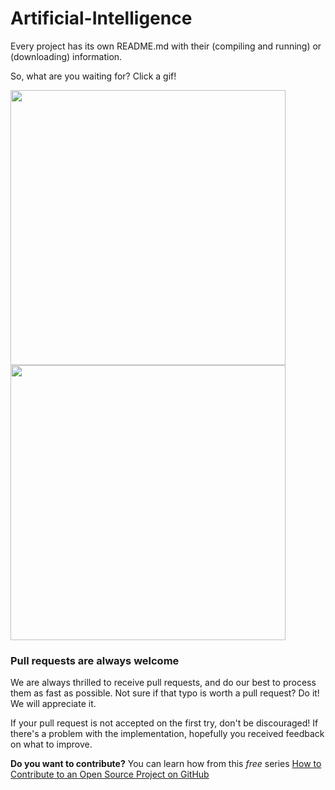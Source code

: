 # Artificial-Intelligence

Every project has its own README.md with their (compiling and running) or (downloading) information.

So, what are you waiting for? Click a gif!

<div>
	<a href="https://github.com/MrRobb/Artificial-Intelligence/tree/master/Vehicles">
		<img src="https://j.gifs.com/BLQVZW.gif" height="440">
	</a>
	<a href="https://github.com/MrRobb/Artificial-Intelligence/tree/master/Tetris%20AI">
		<img src="https://j.gifs.com/mQG1zA.gif" height="440">
	</a>
</div>

### Pull requests are always welcome

We are always thrilled to receive pull requests, and do our best to
process them as fast as possible. Not sure if that typo is worth a pull
request? Do it! We will appreciate it.

If your pull request is not accepted on the first try, don't be
discouraged! If there's a problem with the implementation, hopefully you
received feedback on what to improve.


**Do you want to contribute?** You can learn how from this *free* series [How to Contribute to an Open Source Project on GitHub](https://egghead.io/series/how-to-contribute-to-an-open-source-project-on-github)
